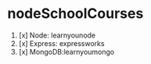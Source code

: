 # nodeSchoolCourses

1. [x] Node: learnyounode 
2. [x] Express: expressworks
3. [x] MongoDB:learnyoumongo
